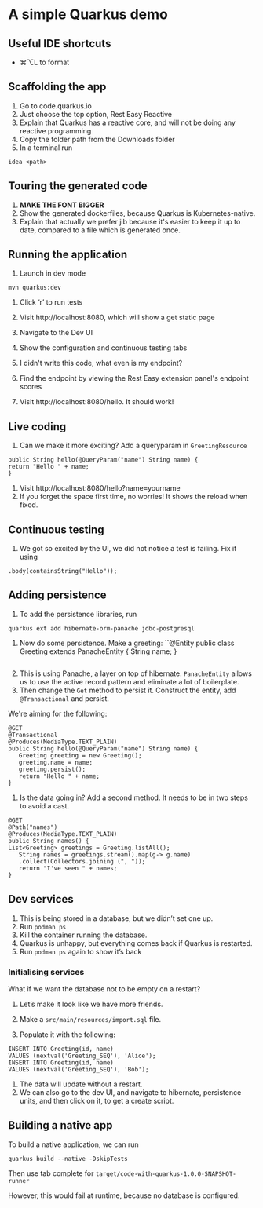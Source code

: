 # A simple Quarkus demo

## Useful IDE shortcuts

- ⌘⌥L to format

## Scaffolding the app
1. Go to code.quarkus.io
2. Just choose the top option, Rest Easy Reactive
3. Explain that Quarkus has a reactive core, and will not be doing any reactive programming
4. Copy the folder path from the Downloads folder
5. In a terminal run
```
idea <path>
```

## Touring the generated code

1. **MAKE THE FONT BIGGER**
2. Show the generated dockerfiles, because Quarkus is Kubernetes-native. 
3. Explain that actually we prefer jib because it's easier to keep it up to date, compared to a file which is generated once.

## Running the application 

1. Launch in dev mode
```
mvn quarkus:dev
```

1. Click ‘r’ to run tests

2. Visit http://localhost:8080, which will show a get static page
3. Navigate to the Dev UI
4. Show the configuration and continuous testing tabs

5. I didn't write this code, what even is my endpoint? 
6. Find the endpoint by viewing the Rest Easy extension panel's endpoint scores
7. Visit http://localhost:8080/hello. It should work!

## Live coding 

1. Can we make it more exciting? Add a queryparam in `GreetingResource`

```
public String hello(@QueryParam("name") String name) {
return "Hello " + name;
}
```
1. Visit http://localhost:8080/hello?name=yourname
2. If you forget the space first time, no worries! It shows the reload when fixed.

## Continuous testing 

1. We got so excited by the UI, we did not notice a test is failing. Fix it using

```
.body(containsString("Hello"));
```

## Adding persistence 

1. To add the persistence libraries, run
```
quarkus ext add hibernate-orm-panache jdbc-postgresql
```
1. Now do some persistence. Make a greeting:
``@Entity
public class Greeting extends PanacheEntity {
String name;
}
   ```
2. This is using Panache, a layer on top of hibernate. `PanacheEntity` allows us to use the active record pattern and eliminate a lot of boilerplate.
3. Then change the `Get` method to persist it. Construct the entity, add `@Transactional` and persist.

We're aiming for the following:

```
@GET
@Transactional
@Produces(MediaType.TEXT_PLAIN)
public String hello(@QueryParam("name") String name) {
   Greeting greeting = new Greeting();
   greeting.name = name;
   greeting.persist();
   return "Hello " + name;
}
```


1. Is the data going in? Add a second method. It needs to be in two steps to avoid a cast.

```
@GET
@Path("names")
@Produces(MediaType.TEXT_PLAIN)
public String names() {
List<Greeting> greetings = Greeting.listAll();
   String names = greetings.stream().map(g-> g.name)
   .collect(Collectors.joining (", "));
   return "I've seen " + names;
}
```

## Dev services

1. This is being stored in a database, but we didn’t set one up.
2. Run `podman ps`
3. Kill the container running the database.
4. Quarkus is unhappy, but everything comes back if Quarkus is restarted.
5. Run `podman ps` again to show it’s back

### Initialising services 

What if we want the database not to be empty on a restart?


1. Let’s make it look like we have more friends.

2. Make a `src/main/resources/import.sql` file.
3. Populate it with the following:

```
INSERT INTO Greeting(id, name)
VALUES (nextval('Greeting_SEQ'), 'Alice');
INSERT INTO Greeting(id, name)
VALUES (nextval('Greeting_SEQ'), 'Bob');
```

1. The data will update without a restart.
2. We can also go to the dev UI, and navigate to hibernate, persistence units, and then click on it, to get a create script.



## Building a native app 

To build a native application, we can run
```
quarkus build --native -DskipTests
```

Then use tab complete for `target/code-with-quarkus-1.0.0-SNAPSHOT-runner`

However, this would fail at runtime, because no database is configured.


